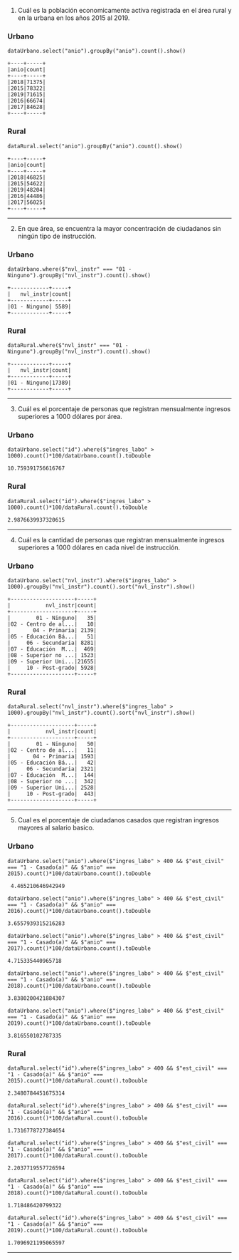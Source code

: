 1. Cuál es la población economicamente activa registrada en el área rural y en la urbana en los años 2015 al 2019.
### Urbano

`dataUrbano.select("anio").groupBy("anio").count().show()`

~~~
+----+-----+
|anio|count|
+----+-----+
|2018|71375|
|2015|78322|
|2019|71615|
|2016|66674|
|2017|84628|
+----+-----+

~~~
### Rural

`dataRural.select("anio").groupBy("anio").count().show()`

~~~
+----+-----+
|anio|count|
+----+-----+
|2018|46825|
|2015|54622|
|2019|48204|
|2016|44486|
|2017|56025|
+----+-----+
~~~
* * *

2. En que área, se encuentra la mayor concentración de ciudadanos sin ningún tipo de instrucción.

### Urbano

`dataUrbano.where($"nvl_instr" === "01 - Ninguno").groupBy("nvl_instr").count().show()`

~~~
+------------+-----+
|   nvl_instr|count|
+------------+-----+
|01 - Ninguno| 5589|
+------------+-----+
~~~
### Rural

`dataRural.where($"nvl_instr" === "01 - Ninguno").groupBy("nvl_instr").count().show()`

~~~
+------------+-----+
|   nvl_instr|count|
+------------+-----+
|01 - Ninguno|17389|
+------------+-----+
~~~
* * *
3. Cuál es el porcentaje de personas que registran mensualmente ingresos superiores a 1000 dólares por área.


### Urbano

`dataUrbano.select("id").where($"ingres_labo" > 1000).count()*100/dataUrbano.count().toDouble`

~~~
10.759391756616767
~~~

### Rural

`dataRural.select("id").where($"ingres_labo" > 1000).count()*100/dataRural.count().toDouble`

~~~
2.9876639937320615
~~~
* * *
4. Cuál es la cantidad de personas que registran mensualmente ingresos superiores a 1000 dólares en cada nivel de instrucción.

### Urbano 
`dataUrbano.select("nvl_instr").where($"ingres_labo" > 1000).groupBy("nvl_instr").count().sort("nvl_instr").show()`
~~~
+--------------------+-----+
|           nvl_instr|count|
+--------------------+-----+
|        01 - Ninguno|   35|
|02 - Centro de al...|   10|
|       04 - Primaria| 2139|
|05 - Educación Bá...|   51|
|     06 - Secundaria| 8281|
|07 - Educación  M...|  469|
|08 - Superior no ...| 1523|
|09 - Superior Uni...|21655|
|     10 - Post-grado| 5928|
+--------------------+-----+
~~~
### Rural

`dataRural.select("nvl_instr").where($"ingres_labo" > 1000).groupBy("nvl_instr").count().sort("nvl_instr").show()`
~~~
+--------------------+-----+
|           nvl_instr|count|
+--------------------+-----+
|        01 - Ninguno|   50|
|02 - Centro de al...|   11|
|       04 - Primaria| 1593|
|05 - Educación Bá...|   42|
|     06 - Secundaria| 2321|
|07 - Educación  M...|  144|
|08 - Superior no ...|  342|
|09 - Superior Uni...| 2528|
|     10 - Post-grado|  443|
+--------------------+-----+
~~~
* * *
5. Cual es el porcentaje de ciudadanos casados que registran ingresos mayores al salario basico.

### Urbano
`dataUrbano.select("anio").where($"ingres_labo" > 400 && $"est_civil" === "1 - Casado(a)" && $"anio" === 2015).count()*100/dataUrbano.count().toDouble`
~~~
 4.465210646942949
~~~

`dataUrbano.select("anio").where($"ingres_labo" > 400 && $"est_civil" === "1 - Casado(a)" && $"anio" === 2016).count()*100/dataUrbano.count().toDouble`
~~~
3.6557939315216283
~~~

`dataUrbano.select("anio").where($"ingres_labo" > 400 && $"est_civil" === "1 - Casado(a)" && $"anio" === 2017).count()*100/dataUrbano.count().toDouble`
~~~
4.715335440965718
~~~

`dataUrbano.select("anio").where($"ingres_labo" > 400 && $"est_civil" === "1 - Casado(a)" && $"anio" === 2018).count()*100/dataUrbano.count().toDouble`
~~~
3.8380200421884307
~~~

`dataUrbano.select("anio").where($"ingres_labo" > 400 && $"est_civil" === "1 - Casado(a)" && $"anio" === 2019).count()*100/dataUrbano.count().toDouble`
~~~
3.816550102787335
~~~

### Rural
`dataRural.select("id").where($"ingres_labo" > 400 && $"est_civil" === "1 - Casado(a)" && $"anio" === 2015).count()*100/dataRural.count().toDouble`
~~~
2.3480784451675314
~~~

`dataRural.select("id").where($"ingres_labo" > 400 && $"est_civil" === "1 - Casado(a)" && $"anio" === 2016).count()*100/dataRural.count().toDouble`
~~~
1.7316778727384654
~~~

`dataRural.select("id").where($"ingres_labo" > 400 && $"est_civil" === "1 - Casado(a)" && $"anio" === 2017).count()*100/dataRural.count().toDouble`
~~~
2.2037719557726594
~~~

`dataRural.select("id").where($"ingres_labo" > 400 && $"est_civil" === "1 - Casado(a)" && $"anio" === 2018).count()*100/dataRural.count().toDouble`
~~~
1.718486420799322
~~~

`dataRural.select("id").where($"ingres_labo" > 400 && $"est_civil" === "1 - Casado(a)" && $"anio" === 2019).count()*100/dataRural.count().toDouble`
~~~
1.7096921195065597
~~~
* * *